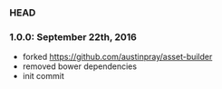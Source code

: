 ### HEAD


### 1.0.0: September 22th, 2016
* forked https://github.com/austinpray/asset-builder
* removed bower dependencies
* init commit
